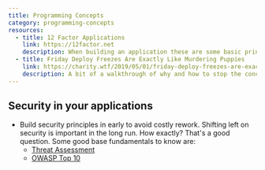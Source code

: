 ```yaml
---
title: Programming Concepts
category: programming-concepts
resources:
  - title: 12 Factor Applications
    link: https://12factor.net
    description: When building an application these are some basic principles that are worth following as far as logically possible.
  - title: Friday Deploy Freezes Are Exactly Like Murdering Puppies
    link: https://charity.wtf/2019/05/01/friday-deploy-freezes-are-exactly-like-murdering-puppies/
    description: A bit of a walkthrough of why and how to stop the concept, "It's Friday, Don't push to prod"
---
```


## Security in your applications

- Build security principles in early to avoid costly rework. Shifting left on security is important in the long run. How exactly? That's a good question. Some good base fundamentals to know are:
  - [Threat Assessment](https://owaspsamm.org/model/design/threat-assessment/)
  - [OWASP Top 10](https://owasp.org/Top10/)
